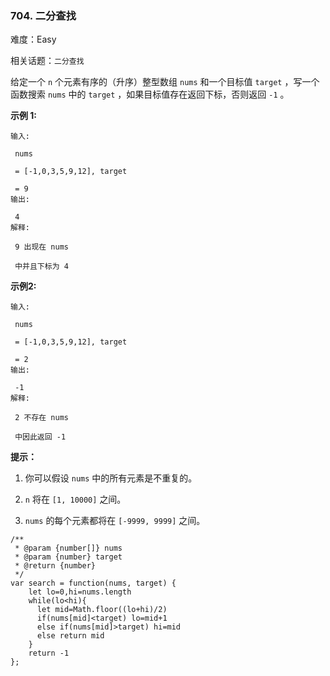 ### 704. 二分查找

难度：Easy

相关话题：`二分查找`

给定一个 `n` 个元素有序的（升序）整型数组 `nums`  和一个目标值 `target`  ，写一个函数搜索 `nums` 中的  `target` ，如果目标值存在返回下标，否则返回  `-1` 。




**示例 1:** 





```
输入:

 nums

 = [-1,0,3,5,9,12], target

 = 9
输出:

 4
解释:

 9 出现在 nums

 中并且下标为 4

```


**示例2:** 





```
输入:

 nums

 = [-1,0,3,5,9,12], target

 = 2
输出:

 -1
解释:

 2 不存在 nums

 中因此返回 -1

```






**提示：** 




1. 你可以假设  `nums` 中的所有元素是不重复的。

2.  `n` 将在 `[1, 10000]` 之间。

3.  `nums` 的每个元素都将在 `[-9999, 9999]` 之间。






```
/**
 * @param {number[]} nums
 * @param {number} target
 * @return {number}
 */
var search = function(nums, target) {
    let lo=0,hi=nums.length
    while(lo<hi){
      let mid=Math.floor((lo+hi)/2)
      if(nums[mid]<target) lo=mid+1
      else if(nums[mid]>target) hi=mid
      else return mid
    }
    return -1
};



```

